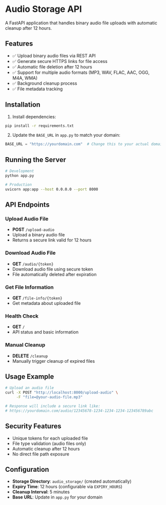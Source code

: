 # Audio Storage API

A FastAPI application that handles binary audio file uploads with automatic cleanup after 12 hours.

## Features

- ✅ Upload binary audio files via REST API
- ✅ Generate secure HTTPS links for file access
- ✅ Automatic file deletion after 12 hours
- ✅ Support for multiple audio formats (MP3, WAV, FLAC, AAC, OGG, M4A, WMA)
- ✅ Background cleanup process
- ✅ File metadata tracking

## Installation

1. Install dependencies:
```bash
pip install -r requirements.txt
```

2. Update the `BASE_URL` in `app.py` to match your domain:
```python
BASE_URL = "https://yourdomain.com"  # Change this to your actual domain
```

## Running the Server

```bash
# Development
python app.py

# Production
uvicorn app:app --host 0.0.0.0 --port 8000
```

## API Endpoints

### Upload Audio File
- **POST** `/upload-audio`
- Upload a binary audio file
- Returns a secure link valid for 12 hours

### Download Audio File
- **GET** `/audio/{token}`
- Download audio file using secure token
- File automatically deleted after expiration

### Get File Information
- **GET** `/file-info/{token}`
- Get metadata about uploaded file

### Health Check
- **GET** `/`
- API status and basic information

### Manual Cleanup
- **DELETE** `/cleanup`
- Manually trigger cleanup of expired files

## Usage Example

```bash
# Upload an audio file
curl -X POST "http://localhost:8000/upload-audio" \
     -F "file=@your-audio-file.mp3"

# Response will include a secure link like:
# https://yourdomain.com/audio/12345678-1234-1234-1234-123456789abc
```

## Security Features

- Unique tokens for each uploaded file
- File type validation (audio files only)
- Automatic cleanup after 12 hours
- No direct file path exposure

## Configuration

- **Storage Directory**: `audio_storage/` (created automatically)
- **Expiry Time**: 12 hours (configurable via `EXPIRY_HOURS`)
- **Cleanup Interval**: 5 minutes
- **Base URL**: Update in `app.py` for your domain
